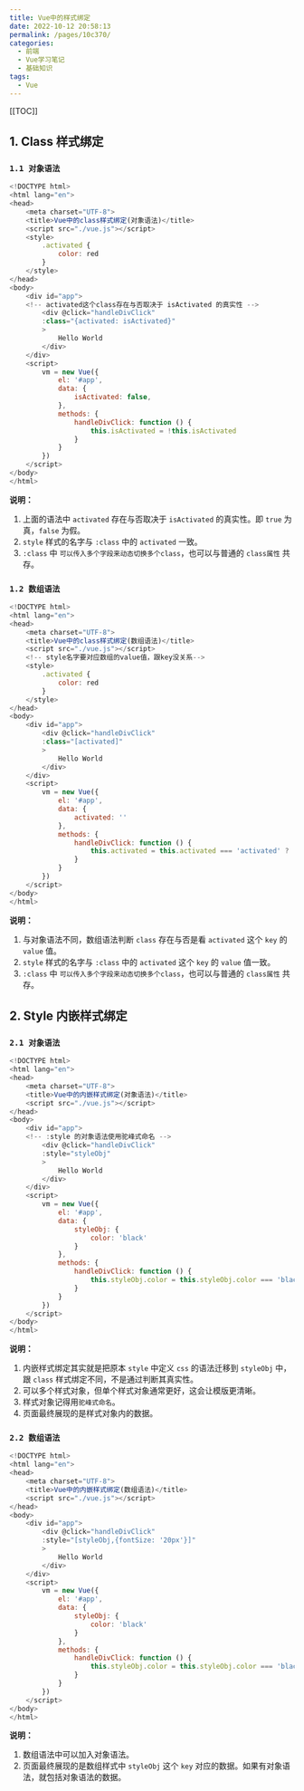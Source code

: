 ```yaml
---
title: Vue中的样式绑定
date: 2022-10-12 20:58:13
permalink: /pages/10c370/
categories:
  - 前端
  - Vue学习笔记
  - 基础知识
tags:
  - Vue
---
```


[[TOC]]

## 1. Class 样式绑定

### `1.1 对象语法`

```js
<!DOCTYPE html>
<html lang="en">
<head>
	<meta charset="UTF-8">
	<title>Vue中的class样式绑定(对象语法)</title>
	<script src="./vue.js"></script>
	<style>
		.activated {
			color: red
		}
	</style>
</head>
<body>
	<div id="app">
    <!-- activated这个class存在与否取决于 isActivated 的真实性 -->
		<div @click="handleDivClick"
		:class="{activated: isActivated}"
		>
			Hello World
		</div>
	</div>
	<script>
		vm = new Vue({
			el: '#app',
			data: {
				isActivated: false,
			},
			methods: {
				handleDivClick: function () {
					this.isActivated = !this.isActivated
				}
			}
		})
	</script>
</body>
</html>
```

**说明：**

1. 上面的语法中 `activated` 存在与否取决于 `isActivated` 的真实性。即 `true` 为真，`false` 为假。
2.  `style` 样式的名字与 `:class` 中的 `activated` 一致。
3. `:class` 中 `可以传入多个字段来动态切换多个class`，也可以与普通的 `class属性` 共存。

### `1.2 数组语法`

```js
<!DOCTYPE html>
<html lang="en">
<head>
	<meta charset="UTF-8">
	<title>Vue中的class样式绑定(数组语法)</title>
	<script src="./vue.js"></script>
	<!-- style名字要对应数组的value值，跟key没关系-->
	<style>
		.activated {
			color: red
		}
	</style>
</head>
<body>
	<div id="app">
		<div @click="handleDivClick"
		:class="[activated]"
		>
			Hello World
		</div>
	</div>
	<script>
		vm = new Vue({
			el: '#app',
			data: {
				activated: ''
			},
			methods: {
				handleDivClick: function () {
					this.activated = this.activated === 'activated' ? '':'activated'
				}
			}
		})
	</script>
</body>
</html>
```

**说明：**

1. 与对象语法不同，数组语法判断 `class` 存在与否是看 `activated` 这个 `key` 的 `value` 值。
2.  `style` 样式的名字与 `:class` 中的  `activated` 这个 `key` 的 `value` 值一致。
3. `:class` 中 `可以传入多个字段来动态切换多个class`，也可以与普通的 `class属性` 共存。

## 2. Style 内嵌样式绑定

### `2.1 对象语法`

```js
<!DOCTYPE html>
<html lang="en">
<head>
	<meta charset="UTF-8">
	<title>Vue中的内嵌样式绑定(对象语法)</title>
	<script src="./vue.js"></script>
</head>
<body>
	<div id="app">
    <!-- :style 的对象语法使用驼峰式命名 -->
		<div @click="handleDivClick"
		:style="styleObj"
		>
			Hello World
		</div>
	</div>
	<script>
		vm = new Vue({
			el: '#app',
			data: {
				styleObj: {
					color: 'black'
				}
			},
			methods: {
				handleDivClick: function () {
					this.styleObj.color = this.styleObj.color === 'black' ? 'red': 'black'
				}
			}
		}) 
	</script>
</body>
</html>
```

**说明：**

1. 内嵌样式绑定其实就是把原本 `style` 中定义 `css` 的语法迁移到 `styleObj` 中，跟  `class` 样式绑定不同，不是通过判断其真实性。
2. 可以多个样式对象，但单个样式对象通常更好，这会让模版更清晰。
3. 样式对象记得用`驼峰式命名`。
4. 页面最终展现的是样式对象内的数据。

### `2.2 数组语法`

```js
<!DOCTYPE html>
<html lang="en">
<head>
	<meta charset="UTF-8">
	<title>Vue中的内嵌样式绑定(数组语法)</title>
	<script src="./vue.js"></script>
</head>
<body>
	<div id="app">
		<div @click="handleDivClick"
		:style="[styleObj,{fontSize: '20px'}]"
		>
			Hello World
		</div>
	</div>
	<script>
		vm = new Vue({
			el: '#app',
			data: {
				styleObj: {
					color: 'black'
				}
			},
			methods: {
				handleDivClick: function () {
					this.styleObj.color = this.styleObj.color === 'black' ? 'red': 'black'
				}
			}
		})
	</script>
</body>
</html>
```

**说明：**

1. 数组语法中可以加入对象语法。
2. 页面最终展现的是数组样式中 `styleObj` 这个 `key` 对应的数据。如果有对象语法，就包括对象语法的数据。
